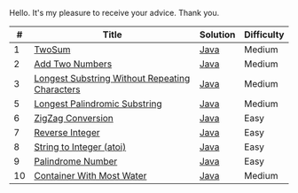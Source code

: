 Hello.
It's my pleasure to receive your advice.
Thank you.

| # | Title | Solution | Difficulty |
|---| ----- | -------- | ---------- |
|1|[TwoSum](https://leetcode.com/problems/two-sum/)| [Java](./src/leetcode/TwoSum.java)|Medium|
|2|[Add Two Numbers](https://leetcode.com/problems/add-two-numbers/)| [Java](./src/leetcode/AddTwoNumbers.java)|Medium|
|3|[Longest Substring Without Repeating Characters ](https://leetcode.com/problems/longest-substring-without-repeating-characters/)| [Java](./src/leetcode/LongestSubstringWithoutRepeatingCharacters.java)|Medium|
|5|[Longest Palindromic Substring](https://leetcode.com/problems/longest-palindromic-substring/)|[Java](./src/leetcode/LongestPalindromicSubstring.java)|Medium|
|6|[ZigZag Conversion](https://leetcode.com/problems/zigzag-conversion/)|[Java](./src/leetcode/ZigZagConversion.java)|Easy|
|7|[Reverse Integer](https://leetcode.com/problems/reverse-integer/)|[Java](./src/leetcode/ReverseInteger.java)|Easy|
|8|[String to Integer (atoi)](https://leetcode.com/problems/string-to-integer-atoi/)|[Java](./src/leetcode/ReverseInteger.java)|Easy|
|9|[Palindrome Number](https://leetcode.com/problems/palindrome-number/)|[Java](./src/leetcode/PalindromeNumber.java)|Easy|
|10|[Container With Most Water](https://leetcode.com/problems/container-with-most-water/)|[Java](./src/leetcode/ContainerWithMostWater.java)|Medium|
